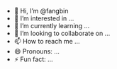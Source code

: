 - 👋 Hi, I’m @fangbin
- 👀 I’m interested in ...
- 🌱 I’m currently learning ...
- 💞️ I’m looking to collaborate on ...
- 📫 How to reach me ...
- 😄 Pronouns: ...
- ⚡ Fun fact: ...

<!---
fangbinxt/fangbinxt is a ✨ special ✨ repository because its `README.md` (this file) appears on your GitHub profile.
You can click the Preview link to take a look at your changes.
--->
